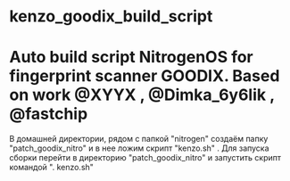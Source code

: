 # kenzo_goodix_build_script
# Auto build script NitrogenOS for fingerprint scanner GOODIX. Based on work @XYYX , @Dimka_6y6lik , @fastchip
В домашней директории, рядом с папкой "nitrogen" создаём папку "patch_goodix_nitro" и в нее ложим скрипт "kenzo.sh" .
Для запуска сборки перейти в директорию "patch_goodix_nitro" и запустить скрипт командой ". kenzo.sh"
